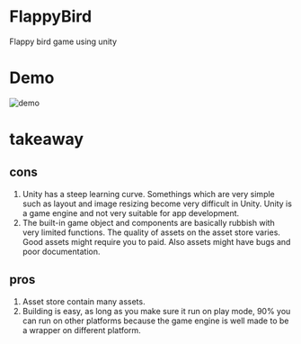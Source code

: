 # FlappyBird
Flappy bird game using unity

# Demo 
![demo](demo.gif) 

# takeaway 
## cons
1. Unity has a steep learning curve. Somethings which are very simple such as layout and image resizing become very difficult in Unity. Unity is a game engine and not very suitable for app development.
2. The built-in game object and components are basically rubbish with very limited functions. The quality of assets on the asset store varies. Good assets might require you to paid. Also assets might have bugs and poor documentation.

## pros
1. Asset store contain many assets. 
2. Building is easy, as long as you make sure it run on play mode, 90% you can run on other platforms because the game engine is well made to be a wrapper on different platform.
